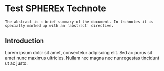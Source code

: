 # Test SPHEREx Technote

```{abstract}
The abstract is a brief summary of the document. In technotes it is specially marked up with an `abstract` directive.
```

## Introduction

Lorem ipsum dolor sit amet, consectetur adipiscing elit. Sed ac purus sit amet nunc maximus ultricies. Nullam nec magna nec nuncegestas tincidunt ut ac justo.
